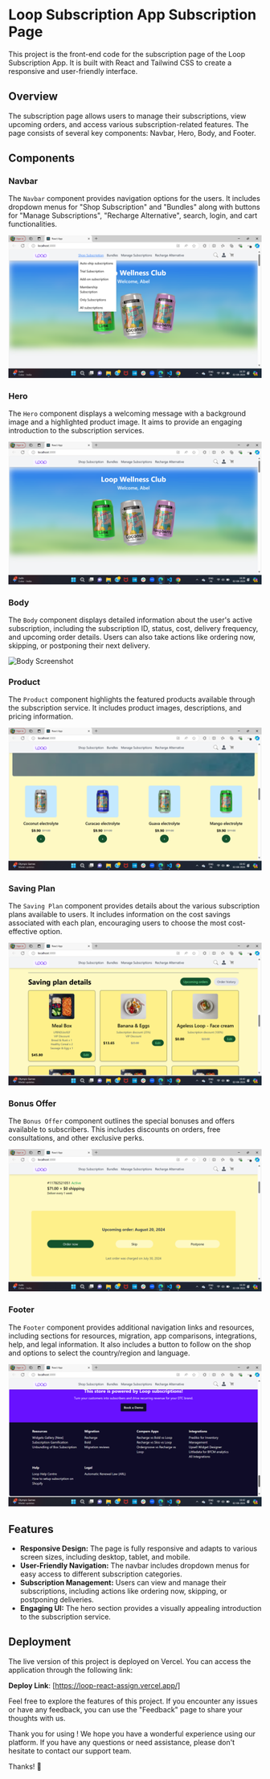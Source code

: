 # Loop Subscription App Subscription Page

This project is the front-end code for the subscription page of the Loop Subscription App. It is built with React and Tailwind CSS to create a responsive and user-friendly interface.

## Overview

The subscription page allows users to manage their subscriptions, view upcoming orders, and access various subscription-related features. The page consists of several key components: Navbar, Hero, Body, and Footer.

## Components

### Navbar
The `Navbar` component provides navigation options for the users. It includes dropdown menus for "Shop Subscription" and "Bundles" along with buttons for "Manage Subscriptions", "Recharge Alternative", search, login, and cart functionalities.

![Navbar Screenshot](screens/navbar-screenshot.png)

### Hero
The `Hero` component displays a welcoming message with a background image and a highlighted product image. It aims to provide an engaging introduction to the subscription services.

![Hero Screenshot](screens/hero-screenshot.png)

### Body
The `Body` component displays detailed information about the user's active subscription, including the subscription ID, status, cost, delivery frequency, and upcoming order details. Users can also take actions like ordering now, skipping, or postponing their next delivery.

![Body Screenshot](screens/body-screenshot.png)

### Product
The `Product` component highlights the featured products available through the subscription service. It includes product images, descriptions, and pricing information.

![Product Screenshot](screens/product-screenshot.png)

### Saving Plan
The `Saving Plan` component provides details about the various subscription plans available to users. It includes information on the cost savings associated with each plan, encouraging users to choose the most cost-effective option.

![Saving Plan Screenshot](screens/saving-plan-screenshot.png)

### Bonus Offer
The `Bonus Offer` component outlines the special bonuses and offers available to subscribers. This includes discounts on orders, free consultations, and other exclusive perks.

![Bonus Offer Screenshot](screens/bonus-offer-screenshot.png)

### Footer
The `Footer` component provides additional navigation links and resources, including sections for resources, migration, app comparisons, integrations, help, and legal information. It also includes a button to follow on the shop and options to select the country/region and language.

![Footer Screenshot](screens/footer-screenshot.png)

## Features

- **Responsive Design:** The page is fully responsive and adapts to various screen sizes, including desktop, tablet, and mobile.
- **User-Friendly Navigation:** The navbar includes dropdown menus for easy access to different subscription categories.
- **Subscription Management:** Users can view and manage their subscriptions, including actions like ordering now, skipping, or postponing deliveries.
- **Engaging UI:** The hero section provides a visually appealing introduction to the subscription service.


## Deployment

The live version of this project is deployed on Vercel. You can access the application through the following link:

**Deploy Link**: [https://loop-react-assign.vercel.app/]

Feel free to explore the features of this project. If you encounter any issues or have any feedback, you can use the "Feedback" page to share your thoughts with us.

Thank you for using ! We hope you have a wonderful experience using our platform. If you have any questions or need assistance, please don't hesitate to contact our support team.

Thanks! 🌉
